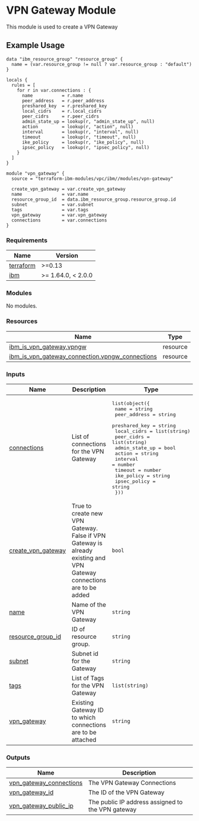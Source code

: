 # VPN Gateway Module

This module is used to create a VPN Gateway

## Example Usage
```
data "ibm_resource_group" "resource_group" {
  name = (var.resource_group != null ? var.resource_group : "default")
}

locals {
  rules = [
    for r in var.connections : {
      name           = r.name
      peer_address   = r.peer_address
      preshared_key  = r.preshared_key
      local_cidrs    = r.local_cidrs
      peer_cidrs     = r.peer_cidrs
      admin_state_up = lookup(r, "admin_state_up", null)
      action         = lookup(r, "action", null)
      interval       = lookup(r, "interval", null)
      timeout        = lookup(r, "timeout", null)
      ike_policy     = lookup(r, "ike_policy", null)
      ipsec_policy   = lookup(r, "ipsec_policy", null)
    }
  ]
}

module "vpn_gateway" {
  source = "terraform-ibm-modules/vpc/ibm//modules/vpn-gateway"

  create_vpn_gateway = var.create_vpn_gateway
  name               = var.name
  resource_group_id  = data.ibm_resource_group.resource_group.id
  subnet             = var.subnet
  tags               = var.tags
  vpn_gateway        = var.vpn_gateway
  connections        = var.connections
}
```

<!-- BEGINNING OF PRE-COMMIT-TERRAFORM DOCS HOOK -->
### Requirements

| Name | Version |
|------|---------|
| <a name="requirement_terraform"></a> [terraform](#requirement\_terraform) | >=0.13 |
| <a name="requirement_ibm"></a> [ibm](#requirement\_ibm) | >= 1.64.0, < 2.0.0 |

### Modules

No modules.

### Resources

| Name | Type |
|------|------|
| [ibm_is_vpn_gateway.vpngw](https://registry.terraform.io/providers/IBM-Cloud/ibm/latest/docs/resources/is_vpn_gateway) | resource |
| [ibm_is_vpn_gateway_connection.vpngw_connections](https://registry.terraform.io/providers/IBM-Cloud/ibm/latest/docs/resources/is_vpn_gateway_connection) | resource |

### Inputs

| Name | Description | Type | Default | Required |
|------|-------------|------|---------|:--------:|
| <a name="input_connections"></a> [connections](#input\_connections) | List of connections for the VPN Gateway | <pre>list(object({<br>    name           = string<br>    peer_address   = string<br>    preshared_key  = string<br>    local_cidrs    = list(string)<br>    peer_cidrs     = list(string)<br>    admin_state_up = bool<br>    action         = string<br>    interval       = number<br>    timeout        = number<br>    ike_policy     = string<br>    ipsec_policy   = string<br>  }))</pre> | `[]` | no |
| <a name="input_create_vpn_gateway"></a> [create\_vpn\_gateway](#input\_create\_vpn\_gateway) | True to create new VPN Gateway. False if VPN Gateway is already existing and VPN Gateway connections are to be added | `bool` | n/a | yes |
| <a name="input_name"></a> [name](#input\_name) | Name of the VPN Gateway | `string` | `null` | no |
| <a name="input_resource_group_id"></a> [resource\_group\_id](#input\_resource\_group\_id) | ID of resource group. | `string` | `null` | no |
| <a name="input_subnet"></a> [subnet](#input\_subnet) | Subnet id for the Gateway | `string` | `null` | no |
| <a name="input_tags"></a> [tags](#input\_tags) | List of Tags for the VPN Gateway | `list(string)` | `[]` | no |
| <a name="input_vpn_gateway"></a> [vpn\_gateway](#input\_vpn\_gateway) | Existing Gateway ID to which connections are to be attached | `string` | `null` | no |

### Outputs

| Name | Description |
|------|-------------|
| <a name="output_vpn_gateway_connections"></a> [vpn\_gateway\_connections](#output\_vpn\_gateway\_connections) | The VPN Gateway Connections |
| <a name="output_vpn_gateway_id"></a> [vpn\_gateway\_id](#output\_vpn\_gateway\_id) | The ID of the VPN Gateway |
| <a name="output_vpn_gateway_public_ip"></a> [vpn\_gateway\_public\_ip](#output\_vpn\_gateway\_public\_ip) | The public IP address assigned to the VPN gateway |
<!-- END OF PRE-COMMIT-TERRAFORM DOCS HOOK -->
